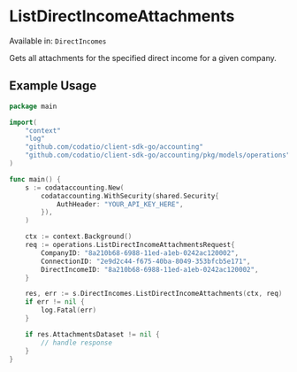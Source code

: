 # ListDirectIncomeAttachments
Available in: `DirectIncomes`

Gets all attachments for the specified direct income for a given company.

## Example Usage
```go
package main

import(
	"context"
	"log"
	"github.com/codatio/client-sdk-go/accounting"
	"github.com/codatio/client-sdk-go/accounting/pkg/models/operations"
)

func main() {
    s := codataccounting.New(
        codataccounting.WithSecurity(shared.Security{
            AuthHeader: "YOUR_API_KEY_HERE",
        }),
    )

    ctx := context.Background()    
    req := operations.ListDirectIncomeAttachmentsRequest{
        CompanyID: "8a210b68-6988-11ed-a1eb-0242ac120002",
        ConnectionID: "2e9d2c44-f675-40ba-8049-353bfcb5e171",
        DirectIncomeID: "8a210b68-6988-11ed-a1eb-0242ac120002",
    }

    res, err := s.DirectIncomes.ListDirectIncomeAttachments(ctx, req)
    if err != nil {
        log.Fatal(err)
    }

    if res.AttachmentsDataset != nil {
        // handle response
    }
}
```